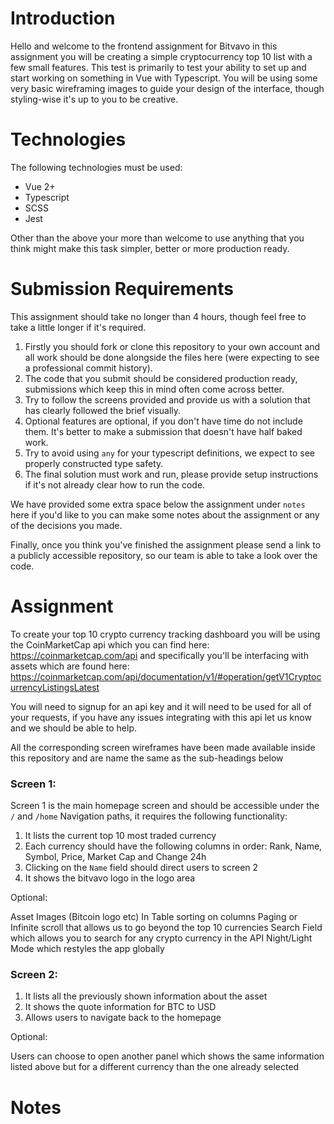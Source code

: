 # Introduction

Hello and welcome to the frontend assignment for Bitvavo in this assignment you will be creating a simple cryptocurrency top 10 list with a few small features. 
This test is primarily to test your ability to set up and start working on something in Vue with Typescript. You will be using some very basic wireframing images to guide your design of the interface, though styling-wise it's up to you to be creative.

# Technologies

The following technologies must be used:

- Vue 2+
- Typescript
- SCSS
- Jest

Other than the above your more than welcome to use anything that you think might make this task simpler, better or more production ready.

# Submission Requirements

This assignment should take no longer than 4 hours, though feel free to take a little longer if it's required.

1) Firstly you should fork or clone this repository to your own account and all work should be done alongside the files here (were expecting to see a professional commit history). 
2) The code that you submit should be considered production ready, submissions which keep this in mind often come across better.
3) Try to follow the screens provided and provide us with a solution that has clearly followed the brief visually.
4) Optional features are optional, if you don't have time do not include them. It's better to make a submission that doesn't have half baked work.
5) Try to avoid using `any` for your typescript definitions, we expect to see properly constructed type safety.
6) The final solution must work and run, please provide setup instructions if it's not already clear how to run the code.

We have provided some extra space below the assignment under `notes` here if you'd like to you can make some notes about the assignment or any of the decisions you made.

Finally, once you think you've finished the assignment please send a link to a publicly accessible repository, so our team is able to take a look over the code.

# Assignment

To create your top 10 crypto currency tracking dashboard you will be using the CoinMarketCap api which you can find here: https://coinmarketcap.com/api
 and specifically you'll be interfacing with assets which are found here: https://coinmarketcap.com/api/documentation/v1/#operation/getV1CryptocurrencyListingsLatest
 
You will need to signup for an api key and it will need to be used for all of your requests, if you have any issues integrating with this api let us know and we should be able to help.

All the corresponding screen wireframes have been made available inside this repository and are name the same as the sub-headings below

### Screen 1:

Screen 1 is the main homepage screen and should be accessible under the `/` and `/home` Navigation paths, it requires the following functionality:

1) It lists the current top 10 most traded currency
2) Each currency should have the following columns in order: Rank, Name, Symbol, Price, Market Cap and Change 24h
3) Clicking on the `Name` field should direct users to screen 2
4) It shows the bitvavo logo in the logo area

Optional:

Asset Images (Bitcoin logo etc)
In Table sorting on columns
Paging or Infinite scroll that allows us to go beyond the top 10 currencies
Search Field which allows you to search for any crypto currency in the API
Night/Light Mode which restyles the app globally


### Screen 2:   

1) It lists all the previously shown information about the asset
2) It shows the quote information for BTC to USD
3) Allows users to navigate back to the homepage

Optional:

Users can choose to open another panel which shows the same information listed above but for a different currency than the one already selected

# Notes
